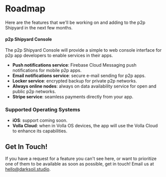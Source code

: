 # Roadmap

Here are the features that we'll be working on and adding to the p2p Shipyard in the next few months.

#### p2p Shipyard Console

The p2p Shipyard Console will provide a simple to web console interface for p2p app developers to enable services in their apps.

- **Push notifications service**: Firebase Cloud Messaging push notifications for mobile p2p apps.
- **Email notifications service**: secure e-mail sending for p2p apps.
- **Locker service**: encrypted backup for private p2p networks.
- **Always online nodes**: always on data availability service for open and public p2p networks.
- **Stripe service**: seamless payments directly from your app.

### Supported Operating Systems

- **iOS**: support coming soon.
- **Volla Cloud**: when in Volla OS devices, the app will use the Volla Cloud to enhance its capabilities.

## Get In Touch!

If you have a request for a feature you can't see here, or want to prioritize one of them to be available as soon as possible, get in touch! Email us at [hello@darksoil.studio](mailto:hello@darksoil.studio).
